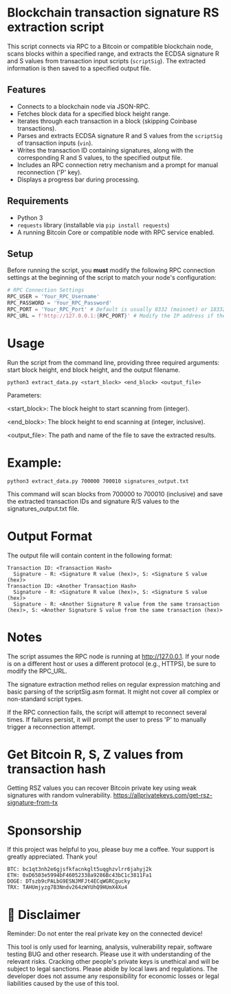 # Blockchain transaction signature RS extraction script

This script connects via RPC to a Bitcoin or compatible blockchain node, scans blocks within a specified range, and extracts the ECDSA signature R and S values from transaction input scripts (`scriptSig`). The extracted information is then saved to a specified output file.

## Features

*   Connects to a blockchain node via JSON-RPC.
*   Fetches block data for a specified block height range.
*   Iterates through each transaction in a block (skipping Coinbase transactions).
*   Parses and extracts ECDSA signature R and S values from the `scriptSig` of transaction inputs (`vin`).
*   Writes the transaction ID containing signatures, along with the corresponding R and S values, to the specified output file.
*   Includes an RPC connection retry mechanism and a prompt for manual reconnection ('P' key).
*   Displays a progress bar during processing.

## Requirements

*   Python 3
*   `requests` library (installable via `pip install requests`)
*   A running Bitcoin Core or compatible node with RPC service enabled.

## Setup

Before running the script, you **must** modify the following RPC connection settings at the beginning of the script to match your node's configuration:

```python
# RPC Connection Settings
RPC_USER = 'Your_RPC_Username'
RPC_PASSWORD = 'Your_RPC_Password'
RPC_PORT = 'Your_RPC_Port' # Default is usually 8332 (mainnet) or 18332 (testnet)
RPC_URL = f'http://127.0.0.1:{RPC_PORT}' # Modify the IP address if the node is not on localhost
```
# Usage

Run the script from the command line, providing three required arguments: start block height, end block height, and the output filename.
```
python3 extract_data.py <start_block> <end_block> <output_file>
```



Parameters:

<start_block>: The block height to start scanning from (integer).

<end_block>: The block height to end scanning at (integer, inclusive).

<output_file>: The path and name of the file to save the extracted results.

# Example:
```
python3 extract_data.py 700000 700010 signatures_output.txt
```


This command will scan blocks from 700000 to 700010 (inclusive) and save the extracted transaction IDs and signature R/S values to the signatures_output.txt file.

# Output Format

The output file will contain content in the following format:
```
Transaction ID: <Transaction Hash>
  Signature - R: <Signature R value (hex)>, S: <Signature S value (hex)>
Transaction ID: <Another Transaction Hash>
  Signature - R: <Signature R value (hex)>, S: <Signature S value (hex)>
  Signature - R: <Another Signature R value from the same transaction (hex)>, S: <Another Signature S value from the same transaction (hex)>
```


# Notes

The script assumes the RPC node is running at http://127.0.0.1. If your node is on a different host or uses a different protocol (e.g., HTTPS), be sure to modify the RPC_URL.

The signature extraction method relies on regular expression matching and basic parsing of the scriptSig.asm format. It might not cover all complex or non-standard script types.

If the RPC connection fails, the script will attempt to reconnect several times. If failures persist, it will prompt the user to press 'P' to manually trigger a reconnection attempt.

# Get Bitcoin R, S, Z values from transaction hash
Getting RSZ values you can recover Bitcoin private key using weak signatures with random vulnerability.
https://allprivatekeys.com/get-rsz-signature-from-tx

# Sponsorship
If this project was helpful to you, please buy me a coffee. Your support is greatly appreciated. Thank you!
```
BTC: bc1qt3nh2e6gjsfkfacnkglt5uqghzvlrr6jahyj2k
ETH: 0xD6503e5994bF46052338a9286Bc43bC1c3811Fa1
DOGE: DTszb9cPALbG9ESNJMFJt4ECqWGRCgucky
TRX: TAHUmjyzg7B3Nndv264zWYUhQ9HUmX4Xu4
```

# 📜 Disclaimer
Reminder: Do not enter the real private key on the connected device!

This tool is only used for learning, analysis, vulnerability repair, software testing BUG and other research. Please use it with understanding of the relevant risks. Cracking other people's private keys is unethical and will be subject to legal sanctions. Please abide by local laws and regulations. The developer does not assume any responsibility for economic losses or legal liabilities caused by the use of this tool.

